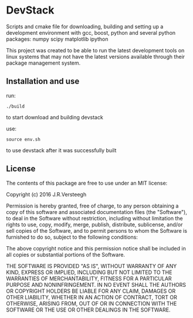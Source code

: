# DevStack

Scripts and cmake file for downloading, building and setting up a development
environment with gcc, boost, python and several python packages:
numpy
scipy
matplotlib
ipython

This project was created to be able to run the latest development tools
on linux systems that may not have the latest versions available through 
their package management system.

## Installation and use

run:

    ./build 

to start download and building devstack

use:

    source env.sh

to use devstack after it was successfully built

## License

The contents of this package are free to use under an MIT license:

Copyright (c) 2016 J.R.Versteegh


Permission is hereby granted, free of charge, to any person obtaining a copy of this software and associated documentation files (the "Software"), to deal in the Software without restriction, including without limitation the rights to use, copy, modify, merge, publish, distribute, sublicense, and/or sell copies of the Software, and to permit persons to whom the Software is furnished to do so, subject to the following conditions:

The above copyright notice and this permission notice shall be included in all copies or substantial portions of the Software.

THE SOFTWARE IS PROVIDED "AS IS", WITHOUT WARRANTY OF ANY KIND, EXPRESS OR IMPLIED, INCLUDING BUT NOT LIMITED TO THE WARRANTIES OF MERCHANTABILITY, FITNESS FOR A PARTICULAR PURPOSE AND NONINFRINGEMENT. IN NO EVENT SHALL THE AUTHORS OR COPYRIGHT HOLDERS BE LIABLE FOR ANY CLAIM, DAMAGES OR OTHER LIABILITY, WHETHER IN AN ACTION OF CONTRACT, TORT OR OTHERWISE, ARISING FROM, OUT OF OR IN CONNECTION WITH THE SOFTWARE OR THE USE OR OTHER DEALINGS IN THE SOFTWARE.


